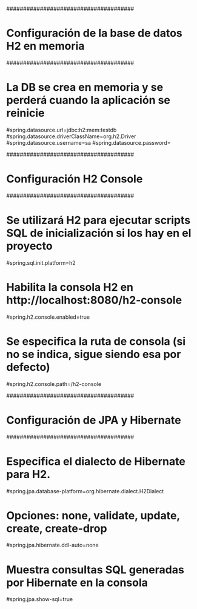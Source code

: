 ######################################
# 	Configuración de la base de datos H2 en memoria
######################################

# 	La DB se crea en memoria y se perderá cuando la aplicación se reinicie
#spring.datasource.url=jdbc:h2:mem:testdb
#spring.datasource.driverClassName=org.h2.Driver
#spring.datasource.username=sa
#spring.datasource.password=

######################################
# 	Configuración H2 Console
######################################

# 	Se utilizará H2 para ejecutar scripts SQL de inicialización si los hay en el proyecto
#spring.sql.init.platform=h2 
# 	Habilita la consola H2 en http://localhost:8080/h2-console
#spring.h2.console.enabled=true
# 	Se especifica la ruta de consola (si no se indica, sigue siendo esa por defecto)
#spring.h2.console.path=/h2-console

######################################
# 	Configuración de JPA y Hibernate
######################################

# 	Especifica el dialecto de Hibernate para H2.
#spring.jpa.database-platform=org.hibernate.dialect.H2Dialect
# 	Opciones: none, validate, update, create, create-drop
#spring.jpa.hibernate.ddl-auto=none
# 	Muestra consultas SQL generadas por Hibernate en la consola
#spring.jpa.show-sql=true